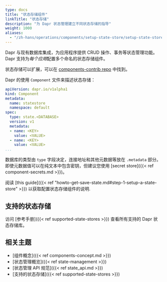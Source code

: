 ```yaml
---
type: docs
title: "状态存储组件"
linkTitle: "状态存储"
description: "为 Dapr 状态管理建立不同状态存储的指导"
weight: 1000
aliases:
  - "/zh-hans/operations/components/setup-state-store/setup-state-store-overview/"
---
```


Dapr 与现有数据库集成，为应用程序提供 CRUD 操作、事务等状态管理功能。 Dapr 支持为*每个应用*配置多个命名的状态存储组件。

状态存储可以扩展，可以在 [components-contrib repo](https://github.com/dapr/components-contrib) 中找到。

Dapr 的使用 `Component` 文件来描述状态存储：

```yaml
apiVersion: dapr.io/v1alpha1
kind: Component
metadata:
  name: statestore
  namespace: default
spec:
  type: state.<DATABASE>
  version: v1
  metadata:
  - name: <KEY>
    value: <VALUE>
  - name: <KEY>
    value: <VALUE>
...
```

数据库的类型由 `type` 字段决定，连接地址和其他元数据等放在 `.metadata` 部分。 即使元数据值可以在纯文本中包含密钥，但建议您使用 [secret store]({{< ref component-secrets.md >}})。

阅读 [this guide]({{< ref "howto-get-save-state.md#step-1-setup-a-state-store" >}}) 以获取配置状态存储组件的说明.

## 支持的状态存储

访问 [参考手册]({{< ref supported-state-stores >}}) 查看所有支持的 Dapr 状态存储库。

## 相关主题
- [组件概念]({{< ref components-concept.md >}})
- [状态管理概览]({{< ref state-management >}})
- [状态管理 API 规范]({{< ref state_api.md >}})
- [支持的状态存储]({{< ref supported-state-stores >}})
